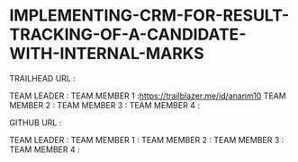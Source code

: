 # IMPLEMENTING-CRM-FOR-RESULT-TRACKING-OF-A-CANDIDATE-WITH-INTERNAL-MARKS
TRAILHEAD URL :

TEAM LEADER :
TEAM MEMBER 1 :https://trailblazer.me/id/ananm10
TEAM MEMBER 2 :
TEAM MEMBER 3 :
TEAM MEMBER 4 :

GITHUB URL :

TEAM LEADER :
TEAM MEMBER 1 :
TEAM MEMBER 2 :
TEAM MEMBER 3 :
TEAM MEMBER 4 :
